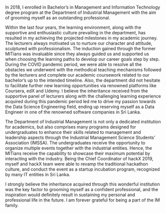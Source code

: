 In 2018, I enrolled in Bachelor’s in Management and Information Technology degree program at the Department of
Industrial Management with the aim of grooming myself as an outstanding professional.

Within the last four years, the learning environment, along with the supportive and enthusiastic culture prevailing in
the department, has resulted in my achieving the projected milestones in my academic journey. The lecturers always
motivated us to nurture our character and attitude, sculptured with professionalism. The induction gained through the
former MITians was invaluable since they always guided us and supported us when choosing the learning paths to
develop our career goals step by step. During the COVID pandemic period, we were able to resolve all the obstacles we
underwent with the methodical teaching mechanisms followed by the lecturers and complete our academic coursework
related to our bachelor’s up to the intended timeline. Also, the department did not hesitate to facilitate further new
learning opportunities via renowned platforms like Coursera, edX and Udemy. I believe the inheritance received from the
supportive panel of lecturers along with the challenging learning experience acquired during this pandemic period led
me to drive my passion towards the Data Science Engineering field, ending up reserving myself as a Data Engineer in
one of the renowned software companies in Sri Lanka.

The Department of Industrial Management is not only a dedicated institution for academics, but also comprises many
programs designed for undergraduates to enhance their skills related to management and leadership aspects through
the Industrial Management Science Students’ Association (IMSSA). The undergraduates receive the opportunity to
organize multiple events together with the industrial entities. Hence, the MITians receive the capability to showcase
their maximum potential by interacting with the industry. Being the Chief Coordinator of hackX 2019, myself and hackX
team were able to revamp the traditional hackathon culture, and conduct the event as a startup incubation program,
recognized by many IT entities in Sri Lanka.

I strongly believe the inheritance acquired through this wonderful institution was the key factor to grooming myself
as a confident professional, and the inspiration would definitely result in sustaining my personal and professional life in
the future. I am forever grateful for being a part of the IM family.
